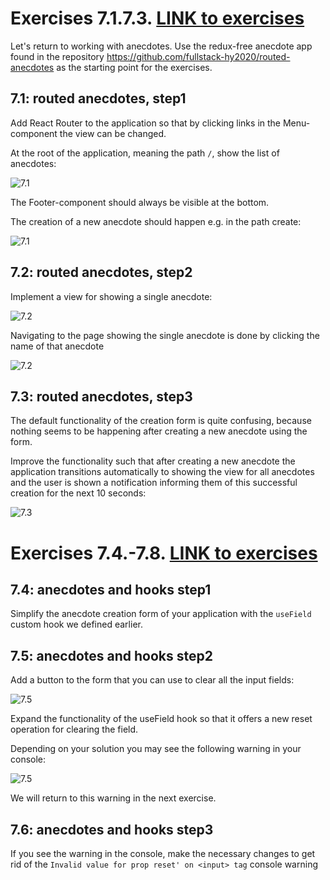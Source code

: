 # Exercises 7.1.7.3. [LINK to exercises](https://fullstackopen.com/en/part7/react_router#exercises-7-1-7-3)
Let's return to working with anecdotes. Use the redux-free anecdote app found in the repository https://github.com/fullstack-hy2020/routed-anecdotes as the starting point for the exercises.

## 7.1: routed anecdotes, step1
Add React Router to the application so that by clicking links in the Menu-component the view can be changed.

At the root of the application, meaning the path ```/```, show the list of anecdotes:

![7.1](https://fullstackopen.com/static/57c61f000e5eddce42c3a345c2819b77/14be6/40.png)

The Footer-component should always be visible at the bottom.

The creation of a new anecdote should happen e.g. in the path create:

![7.1](https://fullstackopen.com/static/c393db40b64e8eadd1220bdfccc8eede/14be6/41.png)

## 7.2: routed anecdotes, step2
Implement a view for showing a single anecdote:

![7.2](https://fullstackopen.com/static/3287ad77ebb90dfac2d734d9801b20b0/14be6/42.png)

Navigating to the page showing the single anecdote is done by clicking the name of that anecdote

![7.2](https://fullstackopen.com/static/116f966d64a03287b86a6e6a03f6ba81/14be6/43.png)

## 7.3: routed anecdotes, step3
The default functionality of the creation form is quite confusing, because nothing seems to be happening after creating a new anecdote using the form.

Improve the functionality such that after creating a new anecdote the application transitions automatically to showing the view for all anecdotes and the user is shown a notification informing them of this successful creation for the next 10 seconds:

![7.3](https://fullstackopen.com/static/7640caca8b2a611c4f6203f343b996f9/14be6/44.png)

# Exercises 7.4.-7.8. [LINK to exercises](https://fullstackopen.com/en/part7/custom_hooks#exercises-7-4-7-8)

## 7.4: anecdotes and hooks step1
Simplify the anecdote creation form of your application with the ```useField``` custom hook we defined earlier.

## 7.5: anecdotes and hooks step2
Add a button to the form that you can use to clear all the input fields:

![7.5](https://fullstackopen.com/static/1bce1cdac08279ba132f61a614900b94/14be6/61ea.png)

Expand the functionality of the useField hook so that it offers a new reset operation for clearing the field.

Depending on your solution you may see the following warning in your console:

![7.5](https://fullstackopen.com/static/c4f6d266117f4d881d1df60a4ca3b9f5/14be6/62ea.png)

We will return to this warning in the next exercise.

## 7.6: anecdotes and hooks step3
If you see the warning in the console, make the necessary changes to get rid of the ```Invalid value for prop reset' on <input> tag``` console warning


